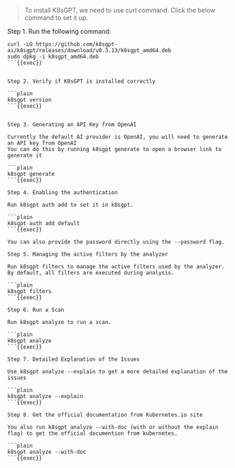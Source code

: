 > To install K8sGPT, we need to use curl command.
> Click the below command to set it up.
> 

Step 1. Run the following command:

```plain
curl -LO https://github.com/k8sgpt-ai/k8sgpt/releases/download/v0.3.13/k8sgpt_amd64.deb
sudo dpkg -i k8sgpt_amd64.deb
```{{exec}}


Step 2. Verify if K8sGPT is installed correctly

```plain
k8sgpt version
```{{exec}}


Step 3. Generating an API Key from OpenAI

Currently the default AI provider is OpenAI, you will need to generate an API key from OpenAI
You can do this by running k8sgpt generate to open a browser link to generate it

```plain
k8sgpt generate
```{{exec}}

Step 4. Enabling the authentication

Run k8sgpt auth add to set it in k8sgpt.

```plain
k8sgpt auth add default
```{{exec}}

You can also provide the password directly using the --password flag.

Step 5. Managing the active filters by the analyzer

Run k8sgpt filters to manage the active filters used by the analyzer. By default, all filters are executed during analysis.

```plain
k8sgpt filters
```{{exec}}

Step 6. Run a Scan

Run k8sgpt analyze to run a scan.

```plain
k8sgpt analyze
```{{exec}}

Step 7. Detailed Explanation of the Issues

Use k8sgpt analyze --explain to get a more detailed explanation of the issues

```plain
k8sgpt analyze --explain
```{{exec}}

Step 8. Get the official documentation from Kubernetes.io site

You also run k8sgpt analyze --with-doc (with or without the explain flag) to get the official documention from kubernetes.

```plain
k8sgpt analyze --with-doc
```{{exec}}
